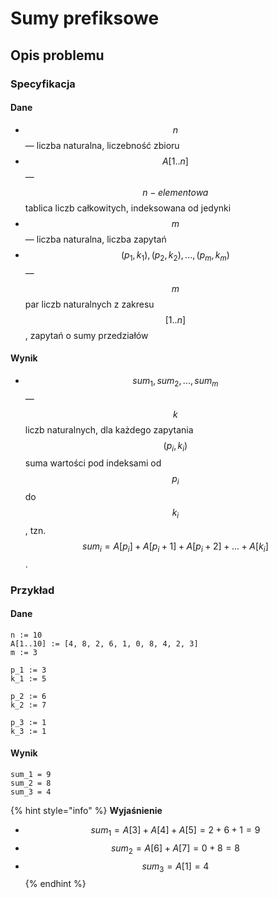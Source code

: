# Sumy prefiksowe

## Opis problemu



### Specyfikacja

#### Dane

* $$n$$ — liczba naturalna, liczebność zbioru
* $$A[1..n]$$ — $$n-elementowa$$ tablica liczb całkowitych, indeksowana od jedynki
* $$m$$ — liczba naturalna, liczba zapytań
* $$(p_1, k_1), (p_2, k_2), ..., (p_m, k_m)$$ — $$m$$ par liczb naturalnych z zakresu $$[1..n]$$, zapytań o sumy przedziałów

#### Wynik

* $$sum_1, sum_2, ..., sum_m$$ — $$k$$ liczb naturalnych, dla każdego zapytania $$(p_i, k_i)$$ suma wartości pod indeksami od $$p_i$$ do $$k_i$$, tzn. $$sum_i = A[p_i] + A[p_i + 1] + A[p_i + 2] + ... + A[k_i]$$.

### Przykład

#### Dane

```
n := 10
A[1..10] := [4, 8, 2, 6, 1, 0, 8, 4, 2, 3]
m := 3

p_1 := 3
k_1 := 5

p_2 := 6
k_2 := 7

p_3 := 1
k_3 := 1
```

#### Wynik

```
sum_1 = 9
sum_2 = 8
sum_3 = 4
```

{% hint style="info" %}
**Wyjaśnienie**

* $$sum_1 = A[3] + A[4] + A[5] = 2 + 6 + 1 = 9$$
* $$sum_2 = A[6] + A[7] = 0 + 8 = 8$$
* $$sum_3 = A[1] = 4$$
{% endhint %}